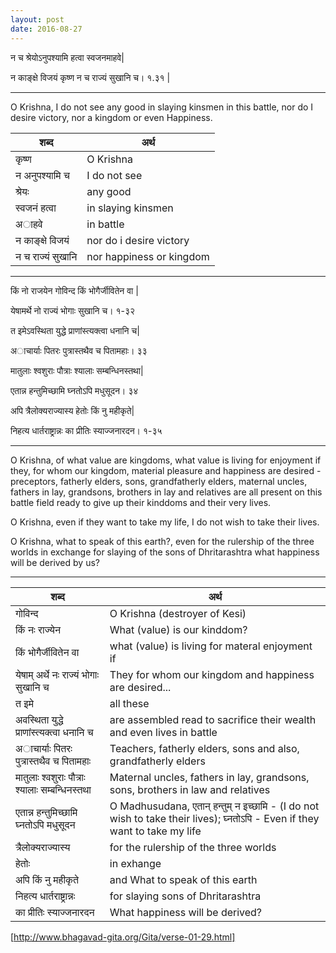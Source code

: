 ```yaml
---
layout: post
date: 2016-08-27
---
```



न च श्रेयोऽनुपश्यामि हत्वा स्वजनमाहवे|

न काङ्क्षे विजयं कृष्ण न च राज्यं सुखानि च। १.३१ |

-----

O Krishna, I do not see any good in slaying kinsmen in this battle, nor do I desire victory, nor a kingdom or even Happiness.

|शब्द|  अर्थ |
|---|---|
| कृष्ण| O Krishna |
| न अनुपश्यामि च | I do not see |
|श्रेयः| any good|
|स्वजनं हत्वा | in slaying kinsmen|
| अाहवे | in battle|
|न काङ्क्षे विजयं| nor do i desire victory|
|न च राज्यं सुखानि| nor happiness or kingdom|


-----


किं नो राजयेन गोविन्द किं भोगैर्जीवितेन वा |

येषामर्थे नो राज्यं भोगाः सुखानि च। १-३२

त इमेऽवस्थिता युद्धे प्राणांस्त्यक्त्वा धनानि च|

अाचार्याः पितरः पुत्रास्तथैव च पितामहाः। ३३

मातुलाः श्वशुराः पौत्राः श्यालाः सम्बन्धिनस्तथा|

एतान्न हन्तुमिच्छामि घ्नतोऽपि मधुसूदन। ३४

अपि त्रैलोक्यराज्यास्य हेतोः किं नु महीकृते|

निहत्य धार्तराष्ट्रान्नः का प्रीतिः स्याज्जनारदन। १-३५

----

O Krishna, of what value are kingdoms, what value is living for enjoyment if they, for whom our kingdom, material pleasure and happiness are desired - preceptors, fatherly elders, sons, grandfatherly elders, maternal uncles, fathers in lay, grandsons, brothers in lay and relatives are all present on this battle field ready to give up their kinddoms and their very lives.

O Krishna, even if they want to take my life, I do not wish to take their lives.

O Krishna, what to speak of this earth?, even for the rulership of the three worlds in exchange for slaying of the sons of Dhritarashtra what happiness will be derived by us?

-----

|शब्द|  अर्थ |
|---|---|
| गोविन्द | O Krishna (destroyer of Kesi) |
| किं नः राज्येन  | What (value) is our kinddom?  |
| किं भोगैर्जीवितेन वा | what (value) is living for materal enjoyment if |
| येषाम् अर्थे नः राज्यं भोगाः सुखानि च| They for whom our kingdom and happiness are desired... |
| त इमे | all these|
|अवस्थिता युद्धे प्राणांस्त्यक्त्वा धनानि च | are assembled read to sacrifice their wealth and even lives in battle|
| अाचार्याः पितरः पुत्रास्तथैव च पितामहाः | Teachers, fatherly elders, sons and also, grandfatherly elders|
| मातुलाः श्वशुराः पौत्राः श्यालाः सम्बन्धिनस्तथा | Maternal uncles, fathers in lay, grandsons, sons, brothers in law and relatives|
| एतान्न हन्तुमिच्छामि घ्नतोऽपि मधुसूदन| O Madhusudana, एतान् हन्तुम् न इच्छामि  - (I do not wish to take their lives); घ्नतोऽपि - Even if they want to take my life |
|  त्रैलोक्यराज्यास्य  | for the rulership of the three worlds|
| हेतोः | in exhange |
| अपि किं नु महीकृते | and What to speak of this earth|
| निहत्य धार्तराष्ट्रान्नः | for slaying sons of Dhritarashtra|
| का प्रीतिः स्याज्जनारदन| What happiness will be derived?|


[http://www.bhagavad-gita.org/Gita/verse-01-29.html]
